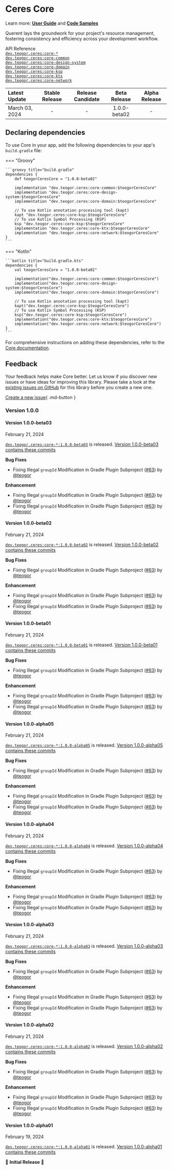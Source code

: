 # Ceres Core

Learn more: **[User Guide](../user-guide.md)** and **[Code Samples](../code-samples.md)**

Querent lays the groundwork for your project's resource management, fostering consistency and efficiency across your development workflow.

[//]: # (REGION-API-REFERENCE)

API Reference  
[`dev.teogor.ceres:core-*`](../html/core)  
[`dev.teogor.ceres:core-common`](../html/core/common)  
[`dev.teogor.ceres:core-design-system`](../html/core/designsystem)  
[`dev.teogor.ceres:core-domain`](../html/core/domain)  
[`dev.teogor.ceres:core-ksp`](../html/core/ksp)  
[`dev.teogor.ceres:core-ktx`](../html/core/ktx)  
[`dev.teogor.ceres:core-network`](../html/core/network)

[//]: # (REGION-API-REFERENCE)

[//]: # (REGION-RELEASE-TABLE)

| Latest Update    |  Stable Release  |  Release Candidate  |  Beta Release  |  Alpha Release  |
|:-----------------|:----------------:|:-------------------:|:--------------:|:---------------:|
| March 03, 2024   |        -         |          -          |  1.0.0-beta02  |        -        |

[//]: # (REGION-RELEASE-TABLE)

[//]: # (REGION-DEPENDENCIES)

## Declaring dependencies

To use Core in your app, add the following dependencies to your app's `build.gradle` file:

=== "Groovy"

    ```groovy title="build.gradle"
    dependencies {
        def teogorCeresCore = "1.0.0-beta02"
        
        implementation "dev.teogor.ceres:core-common:$teogorCeresCore"
        implementation "dev.teogor.ceres:core-design-system:$teogorCeresCore"
        implementation "dev.teogor.ceres:core-domain:$teogorCeresCore"
        
        // To use Kotlin annotation processing tool (kapt)
        kapt "dev.teogor.ceres:core-ksp:$teogorCeresCore"
        // To use Kotlin Symbol Processing (KSP)
        ksp "dev.teogor.ceres:core-ksp:$teogorCeresCore"
        implementation "dev.teogor.ceres:core-ktx:$teogorCeresCore"
        implementation "dev.teogor.ceres:core-network:$teogorCeresCore"
    }
    ```

=== "Kotlin"

    ```kotlin title="build.gradle.kts"
    dependencies {
        val teogorCeresCore = "1.0.0-beta02"
        
        implementation("dev.teogor.ceres:core-common:$teogorCeresCore")
        implementation("dev.teogor.ceres:core-design-system:$teogorCeresCore")
        implementation("dev.teogor.ceres:core-domain:$teogorCeresCore")
        
        // To use Kotlin annotation processing tool (kapt)
        kapt("dev.teogor.ceres:core-ksp:$teogorCeresCore")
        // To use Kotlin Symbol Processing (KSP)
        ksp("dev.teogor.ceres:core-ksp:$teogorCeresCore")
        implementation("dev.teogor.ceres:core-ktx:$teogorCeresCore")
        implementation("dev.teogor.ceres:core-network:$teogorCeresCore")
    }
    ```

For comprehensive instructions on adding these dependencies, refer to the [Core documentation](../core/index.md#getting-started-with-core).

[//]: # (REGION-DEPENDENCIES)

[//]: # (REGION-FEEDBACK)

## Feedback

Your feedback helps make Core better. Let us know if you discover new issues or have
ideas for improving this library. Please take a look at the [existing issues on GitHub](https://github.com/teogor/ceres/issues)
for this library before you create a new one.

[Create a new issue](https://github.com/teogor/ceres/issues/new){ .md-button }

[//]: # (REGION-FEEDBACK)

[//]: # (REGION-VERSION-CHANGELOG)

### Version 1.0.0

#### Version 1.0.0-beta03

February 21, 2024

[`dev.teogor.ceres:core-*:1.0.0-beta03`](https://gitlab.com/teogor/ceres/releases/1.0.0-beta03) is released. [Version 1.0.0-beta03 contains these commits](https://gitlab.com/teogor/ceres/compare/1.0.0-beta02...1.0.0-beta03)

**Bug Fixes**

* Fixing Illegal `groupId` Modification in Gradle Plugin Subproject ([#63](https://github.com/teogor/ceres/issues/63)) by [@teogor](https://github.com/teogor)

**Enhancement**

* Fixing Illegal `groupId` Modification in Gradle Plugin Subproject ([#63](https://github.com/teogor/ceres/issues/63)) by [@teogor](https://github.com/teogor)
* Fixing Illegal `groupId` Modification in Gradle Plugin Subproject ([#63](https://github.com/teogor/ceres/issues/63)) by [@teogor](https://github.com/teogor)

#### Version 1.0.0-beta02

February 21, 2024

[`dev.teogor.ceres:core-*:1.0.0-beta02`](https://gitlab.com/teogor/ceres/releases/1.0.0-beta02) is released. [Version 1.0.0-beta02 contains these commits](https://gitlab.com/teogor/ceres/compare/1.0.0-beta01...1.0.0-beta02)

**Bug Fixes**

* Fixing Illegal `groupId` Modification in Gradle Plugin Subproject ([#63](https://github.com/teogor/ceres/issues/63)) by [@teogor](https://github.com/teogor)

**Enhancement**

* Fixing Illegal `groupId` Modification in Gradle Plugin Subproject ([#63](https://github.com/teogor/ceres/issues/63)) by [@teogor](https://github.com/teogor)
* Fixing Illegal `groupId` Modification in Gradle Plugin Subproject ([#63](https://github.com/teogor/ceres/issues/63)) by [@teogor](https://github.com/teogor)

#### Version 1.0.0-beta01

February 21, 2024

[`dev.teogor.ceres:core-*:1.0.0-beta01`](https://gitlab.com/teogor/ceres/releases/1.0.0-beta01) is released. [Version 1.0.0-beta01 contains these commits](https://gitlab.com/teogor/ceres/compare/1.0.0-alpha05...1.0.0-beta01)

**Bug Fixes**

* Fixing Illegal `groupId` Modification in Gradle Plugin Subproject ([#63](https://github.com/teogor/ceres/issues/63)) by [@teogor](https://github.com/teogor)

**Enhancement**

* Fixing Illegal `groupId` Modification in Gradle Plugin Subproject ([#63](https://github.com/teogor/ceres/issues/63)) by [@teogor](https://github.com/teogor)
* Fixing Illegal `groupId` Modification in Gradle Plugin Subproject ([#63](https://github.com/teogor/ceres/issues/63)) by [@teogor](https://github.com/teogor)

#### Version 1.0.0-alpha05

February 21, 2024

[`dev.teogor.ceres:core-*:1.0.0-alpha05`](https://gitlab.com/teogor/ceres/releases/1.0.0-alpha05) is released. [Version 1.0.0-alpha05 contains these commits](https://gitlab.com/teogor/ceres/compare/1.0.0-alpha04...1.0.0-alpha05)

**Bug Fixes**

* Fixing Illegal `groupId` Modification in Gradle Plugin Subproject ([#63](https://github.com/teogor/ceres/issues/63)) by [@teogor](https://github.com/teogor)

**Enhancement**

* Fixing Illegal `groupId` Modification in Gradle Plugin Subproject ([#63](https://github.com/teogor/ceres/issues/63)) by [@teogor](https://github.com/teogor)
* Fixing Illegal `groupId` Modification in Gradle Plugin Subproject ([#63](https://github.com/teogor/ceres/issues/63)) by [@teogor](https://github.com/teogor)

#### Version 1.0.0-alpha04

February 21, 2024

[`dev.teogor.ceres:core-*:1.0.0-alpha04`](https://gitlab.com/teogor/ceres/releases/1.0.0-alpha04) is released. [Version 1.0.0-alpha04 contains these commits](https://gitlab.com/teogor/ceres/compare/1.0.0-alpha03...1.0.0-alpha04)

**Bug Fixes**

* Fixing Illegal `groupId` Modification in Gradle Plugin Subproject ([#63](https://github.com/teogor/ceres/issues/63)) by [@teogor](https://github.com/teogor)

**Enhancement**

* Fixing Illegal `groupId` Modification in Gradle Plugin Subproject ([#63](https://github.com/teogor/ceres/issues/63)) by [@teogor](https://github.com/teogor)
* Fixing Illegal `groupId` Modification in Gradle Plugin Subproject ([#63](https://github.com/teogor/ceres/issues/63)) by [@teogor](https://github.com/teogor)

#### Version 1.0.0-alpha03

February 21, 2024

[`dev.teogor.ceres:core-*:1.0.0-alpha03`](https://gitlab.com/teogor/ceres/releases/1.0.0-alpha03) is released. [Version 1.0.0-alpha03 contains these commits](https://gitlab.com/teogor/ceres/compare/1.0.0-alpha02...1.0.0-alpha03)

**Bug Fixes**

* Fixing Illegal `groupId` Modification in Gradle Plugin Subproject ([#63](https://github.com/teogor/ceres/issues/63)) by [@teogor](https://github.com/teogor)

**Enhancement**

* Fixing Illegal `groupId` Modification in Gradle Plugin Subproject ([#63](https://github.com/teogor/ceres/issues/63)) by [@teogor](https://github.com/teogor)
* Fixing Illegal `groupId` Modification in Gradle Plugin Subproject ([#63](https://github.com/teogor/ceres/issues/63)) by [@teogor](https://github.com/teogor)

#### Version 1.0.0-alpha02

February 21, 2024

[`dev.teogor.ceres:core-*:1.0.0-alpha02`](https://gitlab.com/teogor/ceres/releases/1.0.0-alpha02) is released. [Version 1.0.0-alpha02 contains these commits](https://gitlab.com/teogor/ceres/compare/1.0.0-alpha01...1.0.0-alpha02)

**Bug Fixes**

* Fixing Illegal `groupId` Modification in Gradle Plugin Subproject ([#63](https://github.com/teogor/ceres/issues/63)) by [@teogor](https://github.com/teogor)

**Enhancement**

* Fixing Illegal `groupId` Modification in Gradle Plugin Subproject ([#63](https://github.com/teogor/ceres/issues/63)) by [@teogor](https://github.com/teogor)
* Fixing Illegal `groupId` Modification in Gradle Plugin Subproject ([#63](https://github.com/teogor/ceres/issues/63)) by [@teogor](https://github.com/teogor)

#### Version 1.0.0-alpha01

February 19, 2024

[`dev.teogor.ceres:core-*:1.0.0-alpha01`](https://gitlab.com/teogor/ceres/releases/1.0.0-alpha01) is released. [Version 1.0.0-alpha01 contains these commits](https://gitlab.com/teogor/ceres/commits/1.0.0-alpha01)

🎊 **Initial Release** 🎊

[//]: # (REGION-VERSION-CHANGELOG)

